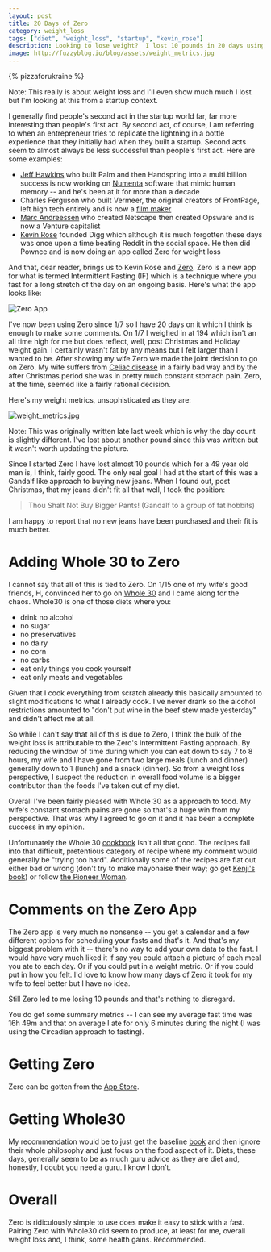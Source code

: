 ```yaml
---
layout: post
title: 20 Days of Zero
category: weight_loss
tags: ["diet", "weight_loss", "startup", "kevin_rose"]
description: Looking to lose weight?  I lost 10 pounds in 20 days using Zero and Whole 30
image: http://fuzzyblog.io/blog/assets/weight_metrics.jpg
---
```

{% pizzaforukraine  %}

Note: This really is about weight loss and I'll even show much much I lost but I'm looking at this from a startup context.

I generally find people's second act in the startup world far, far more interesting than people's first act.  By second act, of course, I am referring to when an entrepreneur tries to replicate the lightning in a bottle experience that they initially had when they built a startup.  Second acts seem to almost always be less successful than people's first act.  Here are some examples:

* [Jeff Hawkins](https://en.wikipedia.org/wiki/Jeff_Hawkins) who built Palm and then Handspring into a multi billion success is now working on [Numenta](https://en.wikipedia.org/wiki/Numenta) software that mimic human memory -- and he's been at it for more than a decade
* Charles Ferguson who built Vermeer, the original creators of FrontPage, left high tech entirely and is now a [film maker](https://en.wikipedia.org/wiki/Charles_Ferguson_(filmmaker))
* [Marc Andreessen](https://en.wikipedia.org/wiki/Marc_Andreessen) who created Netscape then created Opsware and is now a Venture capitalist
* [Kevin Rose](https://en.wikipedia.org/wiki/Kevin_Rose) founded Digg which although it is much forgotten these days was once upon a time beating Reddit in the social space.  He then did Pownce and is now doing an app called Zero for weight loss

And that, dear reader, brings us to Kevin Rose and [Zero](https://medium.com/@kevinrose/introducing-zero-a-new-app-to-help-you-fast-209935e8245d).  Zero is a new app for what is termed Intermittent Fasting (IF) which is a technique where you fast for a long stretch of the day on an ongoing basis.  Here's what the app looks like:

![Zero App](https://cdn-images-1.medium.com/max/873/1*C9hnNf_51CYUoTl_MFBeYA.png)

I've now been using Zero since 1/7 so I have 20 days on it which I think is enough to make some comments.  On 1/7 I weighed in at 194 which isn't an all time high for me but does reflect, well, post Christmas and Holiday weight gain.  I certainly wasn't fat by any means but I felt larger than I wanted to be.  After showing my wife Zero we made the joint decision to go on Zero.  My wife suffers from [Celiac disease](https://en.wikipedia.org/wiki/Coeliac_disease) in a fairly bad way and by the after Christmas period she was in pretty much constant stomach pain.  Zero, at the time, seemed like a fairly rational decision.

Here's my weight metrics, unsophisticated as they are:

![weight_metrics.jpg](/blog/assets/weight_metrics.jpg)

Note: This was originally written late last week which is why the day count is slightly different.  I've lost about another pound since this was written but it wasn't worth updating the picture.

Since I started Zero I have lost almost 10 pounds which for a 49 year old man is, I think, fairly good.  The only real goal I had at the start of this was a Gandalf like approach to buying new jeans.  When I found out, post Christmas, that my jeans didn't fit all that well, I took the position:

> Thou Shalt Not Buy Bigger Pants! (Gandalf to a group of fat hobbits)

I am happy to report that no new jeans have been purchased and their fit is much better.

# Adding Whole 30 to Zero

I cannot say that all of this is tied to Zero.  On 1/15 one of my wife's good friends, H, convinced her to go on [Whole 30](http://whole30.com/) and I came along for the chaos.  Whole30 is one of those diets where you: 

* drink no alcohol
* no sugar
* no preservatives
* no dairy
* no corn
* no carbs
* eat only things you cook yourself
* eat only meats and vegetables

Given that I cook everything from scratch already this basically amounted to slight modifications to what I already cook.  I've never drank so the alcohol restrictions amounted to "don't put wine in the beef stew made yesterday" and didn't affect me at all. 

So while I can't say that all of this is due to Zero, I think the bulk of the weight loss is attributable to the Zero's Intermittent Fasting approach.  By reducing the window of time during which you can eat down to say 7 to 8 hours, my wife and I have gone from two large meals (lunch and dinner) generally down to 1 (lunch) and a snack (dinner).  So from a weight loss perspective, I suspect the reduction in overall food volume is a bigger contributor than the foods I've taken out of my diet.

Overall I've been fairly pleased with Whole 30 as a approach to food.  My wife's constant stomach pains are gone so that's a huge win from my perspective.  That was why I agreed to go on it and it has been a complete success in my opinion.

Unfortunately the Whole 30  [cookbook](https://www.amazon.com/gp/product/0544854411?ie=UTF8&tag=whole3009c-20&camp=1789&linkCode=xm2&creativeASIN=0544854411) isn't all that good.  The recipes fall into that difficult, pretentious category of recipe where my comment would generally be "trying too hard".  Additionally some of the recipes are flat out either bad or wrong (don't try to make mayonaise their way; go get [Kenji's book](https://www.amazon.com/Food-Lab-Cooking-Through-Science/dp/0393081087/ref=sr_1_1?s=books&ie=UTF8&qid=1485516745&sr=1-1&keywords=kenji+lopez+alt)) or follow [the Pioneer Woman](http://thepioneerwoman.com/food-and-friends/how-to-make-mayonnaise/).

# Comments on the Zero App

The Zero app is very much no nonsense -- you get a calendar and a few different options for scheduling your fasts and that's it.  And that's my biggest problem with it -- there's no way to add your own data to the fast.  I would have very much liked it if say you could attach a picture of each meal you ate to each day.  Or if you could put in a weight metric.  Or if you could put in how you felt.  I'd love to know how many days of Zero it took for my wife to feel better but I have no idea.

Still Zero led to me losing 10 pounds and that's nothing to disregard.

You do get some summary metrics -- I can see my average fast time was 16h 49m and that on average I ate for only 6 minutes during the night (I was using the Circadian approach to fasting).

# Getting Zero

Zero can be gotten from the [App Store](https://itunes.apple.com/us/app/zero-fasting-tracker/id1168348542?mt=8).

# Getting Whole30

My recommendation would be to just get the baseline [book](https://www.amazon.com/Whole30-30-Day-Guide-Health-Freedom/dp/0544609719) and then ignore their whole philosophy and just focus on the food aspect of it.  Diets, these days, generally seem to be as much guru advice as they are diet and, honestly, I doubt you need a guru.  I know I don't.

# Overall

Zero is ridiculously simple to use does make it easy to stick with a fast.  Pairing Zero with Whole30 did seem to produce, at least for me, overall weight loss and, I think, some health gains.  Recommended.